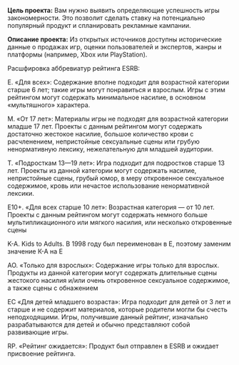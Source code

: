 **Цель проекта:**
Вам нужно выявить определяющие успешность игры закономерности. Это позволит сделать ставку на потенциально популярный продукт и спланировать рекламные кампании.

**Описание проекта:**
Из открытых источников доступны исторические данные о продажах игр, оценки пользователей и экспертов, жанры и платформы (например, Xbox или PlayStation).

Расшфировка аббревиатур  рейтинга ESRB:

E. «Для всех»: Содержание вполне подходит для возрастной категории старше 6 лет; такие игры могут понравиться и взрослым. Игры с этим рейтингом могут содержать минимальное насилие, в основном «мультяшного» характера.

M. «От 17 лет»: Материалы игры не подходят для возрастной категории младше 17 лет. Проекты с данным рейтингом могут содержать достаточно жестокое насилие, большое количество крови с расчленением, непристойные сексуальные сцены или грубую ненормативную лексику, нежелательную для младшей аудитории.

T. «Подросткам 13—19 лет»: Игра подходит для подростков старше 13 лет. Проекты из данной категории могут содержать насилие, непристойные сцены, грубый юмор, в меру откровенное сексуальное содержимое, кровь или нечастое использование ненормативной лексики.

E10+. «Для всех старше 10 лет»: Возрастная категория — от 10 лет. Проекты с данным рейтингом могут содержать немного больше мультипликационного или мягкого насилия, или несколько откровенные сцены

K-A. Kids to Adults. В 1998 году был переименован в E, поэтому заменим значение К-А на Е

AO. «Только для взрослых»: Содержание игры только для взрослых. Продукты из данной категории могут содержать длительные сцены жестокого насилия и/или очень откровенное сексуальное содержимое, а также сцены с обнажением

EC «Для детей младшего возраста»: Игра подходит для детей от 3 лет и старше и не содержит материалов, которые родители могли бы счесть неподходящими. Игры, получившие данный рейтинг, изначально разрабатываются для детей и обычно представляют собой развивающие игры.

RP. «Рейтинг ожидается»: Продукт был отправлен в ESRB и ожидает присвоение рейтинга.
